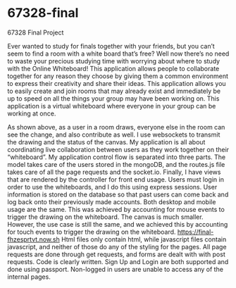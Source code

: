 # 67328-final
67328 Final Project

Ever wanted to study for finals together with your friends, but you can’t seem to find a room with a white board that’s free? Well now there’s no need to waste your precious studying time with worrying about where to study with the Online Whiteboard! This application allows people to collaborate together for any reason they choose by giving them a common environment to express their creativity and share their ideas. This application allows you to easily create and join rooms that may already exist and immediately be up to speed on all the things your group may have been working on. This application is a virtual whiteboard where everyone in your group can be working at once.


As shown above, as a user in a room draws, everyone else in the room can see the change, and also contribute as well.
I use websockets to transmit the drawing and the status of the canvas.
My application is all about coordinating live collaboration between users as they work together on their “whiteboard”.
My application control flow is separated into three parts. The model takes care of the users stored in the mongoDB, and the routes.js file takes care of all the page requests and the socket.io. Finally, I have views that are rendered by the controller for front end usage.
Users must login in order to use the whiteboards, and I do this using express sessions.
User information is stored on the database so that past users can come back and log back onto their previously made accounts.
Both desktop and mobile usage are the same. This was achieved by accounting for mouse events to trigger the drawing on the whiteboard.
The canvas is much smaller. However, the use case is still the same, and we achieved this by accounting for touch events to trigger the drawing on the whiteboard.
https://final-fhzesprtvt.now.sh
Html files only contain html, while javascript files contain javascript, and neither of those do any of the styling for the pages.
All page requests are done through get requests, and forms are dealt with with post requests.
Code is clearly written.
Sign Up and Login are both supported and done using passport. Non-logged in users are unable to access any of the internal pages.


